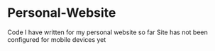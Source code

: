# Personal-Website
Code I have written for my personal website so far
Site has not been configured for mobile devices yet
